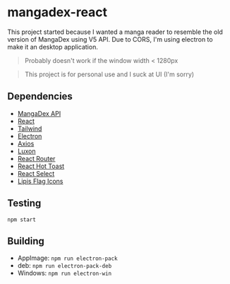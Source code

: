 # mangadex-react

This project started because I wanted a manga reader to resemble the old version of MangaDex using V5 API. 
Due to CORS, I'm using electron to make it an desktop application. 

> Probably doesn't work if the window width < 1280px

> This project is for personal use and I suck at UI (I'm sorry) 
## Dependencies

* [MangaDex API](https://api.mangadex.org/swagger.html)
* [React](https://github.com/facebook/react)
* [Tailwind](https://github.com/tailwindlabs/tailwindcss)
* [Electron](https://github.com/electron/electron)
* [Axios](https://github.com/axios/axios)
* [Luxon](https://github.com/moment/luxon)
* [React Router](https://github.com/ReactTraining/react-router)
* [React Hot Toast](https://github.com/timolins/react-hot-toast)
* [React Select](https://github.com/jedwatson/react-select)
* [Lipis Flag Icons](https://github.com/lipis/flag-icon-css)

## Testing

```npm start```
## Building

* AppImage: ```npm run electron-pack```
* deb: ```npm run electron-pack-deb```
* Windows: ```npm run electron-win``` 
